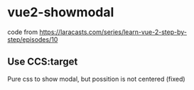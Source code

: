 # vue2-showmodal
code from https://laracasts.com/series/learn-vue-2-step-by-step/episodes/10 

## Use CCS:target

Pure css to show modal, but possition is not centered (fixed)

